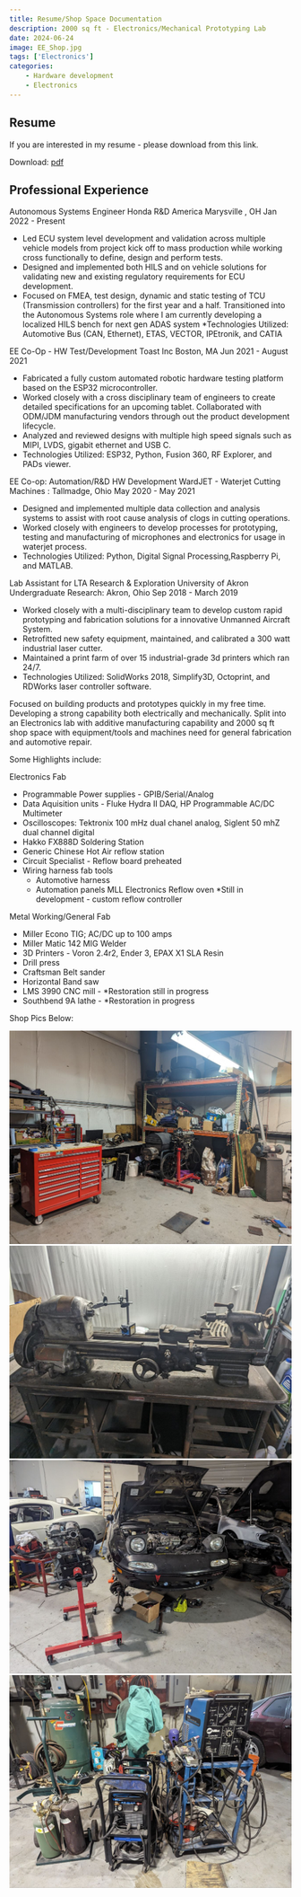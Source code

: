 ```yaml
---
title: Resume/Shop Space Documentation
description: 2000 sq ft - Electronics/Mechanical Prototyping Lab 
date: 2024-06-24
image: EE_Shop.jpg
tags: ['Electronics']
categories:
    - Hardware development 
    - Electronics
---
```

## Resume 
If you are interested in my resume - please download from this link. 

Download: [pdf](/Michael_Liang_Engineering_Resume_Spring_2024.pdf) 


## Professional Experience

Autonomous Systems Engineer 
Honda R&D America Marysville , OH Jan 2022 - Present

* Led ECU system level development and validation across multiple vehicle models from project kick off to mass
production while working cross functionally to define, design and perform tests.
* Designed and implemented both HILS and on vehicle solutions for validating new and existing regulatory requirements
for ECU development.
* Focused on FMEA, test design, dynamic and static testing of TCU (Transmission controllers) for the first year and
a half. Transitioned into the Autonomous Systems role where I am currently developing a localized HILS bench for
next gen ADAS system
*Technologies Utilized: Automotive Bus (CAN, Ethernet), ETAS, VECTOR, IPEtronik, and CATIA

EE Co-Op - HW Test/Development
Toast Inc Boston, MA Jun 2021 - August 2021

* Fabricated a fully custom automated robotic hardware testing platform based on the ESP32 microcontroller.
* Worked closely with a cross disciplinary team of engineers to create detailed specifications for an upcoming tablet.
Collaborated with ODM/JDM manufacturing vendors through out the product development lifecycle.
* Analyzed and reviewed designs with multiple high speed signals such as MIPI, LVDS, gigabit ethernet and USB C.
* Technologies Utilized: ESP32, Python, Fusion 360, RF Explorer, and PADs viewer.

EE Co-op: Automation/R&D HW Development
WardJET - Waterjet Cutting Machines : Tallmadge, Ohio May 2020 - May 2021

* Designed and implemented multiple data collection and analysis systems to assist with root cause analysis of clogs in
cutting operations.
* Worked closely with engineers to develop processes for prototyping, testing and manufacturing of microphones and
electronics for usage in waterjet process.
* Technologies Utilized: Python, Digital Signal Processing,Raspberry Pi, and MATLAB.

Lab Assistant for LTA Research & Exploration
University of Akron Undergraduate Research: Akron, Ohio Sep 2018 - March 2019

* Worked closely with a multi-disciplinary team to develop custom rapid prototyping and fabrication solutions for a
innovative Unmanned Aircraft System.
* Retrofitted new safety equipment, maintained, and calibrated a 300 watt industrial laser cutter.
* Maintained a print farm of over 15 industrial-grade 3d printers which ran 24/7.
* Technologies Utilized: SolidWorks 2018, Simplify3D, Octoprint, and RDWorks laser controller software.

Focused on building products and prototypes quickly in my free time. Developing a strong capability both electrically and mechanically. Split into an Electronics lab with additive manufacturing capability and 2000 sq ft shop space with equipment/tools and machines need for general fabrication and automotive repair. 

Some Highlights include: 

Electronics Fab 
- Programmable Power supplies - GPIB/Serial/Analog 
- Data Aquisition units - Fluke Hydra II DAQ, HP Programmable AC/DC Multimeter
- Oscilloscopes: Tektronix 100 mHz dual chanel analog, Siglent 50 mhZ dual channel digital 
- Hakko FX888D Soldering Station 
- Generic Chinese Hot Air reflow station 
- Circuit Specialist - Reflow board preheated 
- Wiring harness fab tools 
    - Automotive harness 
    - Automation panels 
 MLL Electronics Reflow oven *Still in development - custom reflow controller

Metal Working/General Fab 
- Miller Econo TIG; AC/DC up to 100 amps 
- Miller Matic 142 MIG Welder 
- 3D Printers - Voron 2.4r2, Ender 3, EPAX X1 SLA Resin 
- Drill press 
- Craftsman Belt sander
- Horizontal Band saw
- LMS 3990 CNC mill - *Restoration still in progress
- Southbend 9A lathe - *Restoration in progress 

Shop Pics Below: 

![Main Shop Space](work_space.jpg) ![Southbend 9A](9a_lathe.jpg) ![Miata](miata.jpg) ![Miller welders](welders.jpg) 